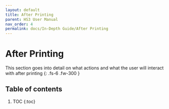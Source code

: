 ```yaml
---
layout: default
title: After Printing
parent: HS3 User Manual
nav_order: 4
permalink: docs/In-Depth Guide/After Printing
---
```


# After Printing

This section goes into detail on what actions and what the user will interact with after printing
{: .fs-6 .fw-300 }

## Table of contents

1. TOC
{:toc}